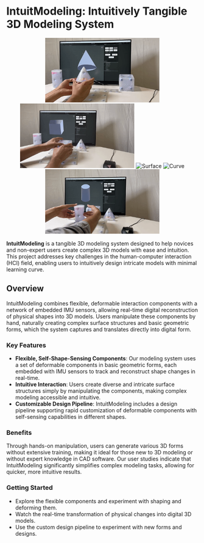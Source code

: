 # IntuitModeling: Intuitively Tangible 3D Modeling System

<!-- 插入5个GIF动图，按适当的排版顺序 -->
<div align="center">
    <img src="Unity/gif/cone.gif" alt="Cone" width="300" />
    <img src="Unity/gif/cube.gif" alt="Cube" width="300" />
    <img src="Unity/gif/surface.gif" alt="Surface" width="300" />
    <img src="Unity/gif/curve.gif" alt="Curve" width="300" />
    <img src="Unity/gif/cylinder.gif" alt="Cylinder" width="300" />
</div>

**IntuitModeling** is a tangible 3D modeling system designed to help novices and non-expert users create complex 3D models with ease and intuition. This project addresses key challenges in the human-computer interaction (HCI) field, enabling users to intuitively design intricate models with minimal learning curve.

## Overview

IntuitModeling combines flexible, deformable interaction components with a network of embedded IMU sensors, allowing real-time digital reconstruction of physical shapes into 3D models. Users manipulate these components by hand, naturally creating complex surface structures and basic geometric forms, which the system captures and translates directly into digital form. 

### Key Features

- **Flexible, Self-Shape-Sensing Components**: Our modeling system uses a set of deformable components in basic geometric forms, each embedded with IMU sensors to track and reconstruct shape changes in real-time.
- **Intuitive Interaction**: Users create diverse and intricate surface structures simply by manipulating the components, making complex modeling accessible and intuitive.
- **Customizable Design Pipeline**: IntuitModeling includes a design pipeline supporting rapid customization of deformable components with self-sensing capabilities in different shapes.

### Benefits

Through hands-on manipulation, users can generate various 3D forms without extensive training, making it ideal for those new to 3D modeling or without expert knowledge in CAD software. Our user studies indicate that IntuitModeling significantly simplifies complex modeling tasks, allowing for quicker, more intuitive results.

### Getting Started

- Explore the flexible components and experiment with shaping and deforming them.
- Watch the real-time transformation of physical changes into digital 3D models.
- Use the custom design pipeline to experiment with new forms and designs.
